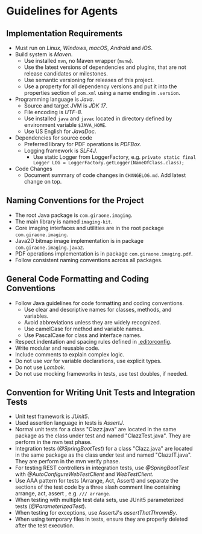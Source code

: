# Guidelines for Agents

## Implementation Requirements

- Must run on *Linux*, *Windows*, *macOS*, *Android* and *iOS*.
- Build system is *Maven*.
  - Use installed `mvn`, no Maven wrapper (`mvnw`).
  - Use the latest versions of dependencies and plugins, that are not release candidates or milestones.
  - Use semantic versioning for releases of this project.
  - Use a property for all dependency versions and put it into the properties section of `pom.xml` using a name ending in `.version`.
- Programming language is *Java*.
  - Source and target JVM is *JDK 17*.
  - File encoding is *UTF-8*.
  - Use installed `java` and `javac` located in directory defined by environment variable `$JAVA_HOME`.
  - Use US English for *JavaDoc*.
- Dependencies for source code
  - Preferred library for PDF operations is *PDFBox*.
  - Logging framework is *SLF4J*.
    - Use static Logger from LoggerFactory, e.g. `private static final Logger LOG = LoggerFactory.getLogger(NameOfClass.class);`
- Code Changes
  - Document summary of code changes in `CHANGELOG.md`. Add latest change on top.
  
## Naming Conventions for the Project

- The root Java package is `com.giraone.imaging`.
- The main library is named `imaging-kit`.
- Core imaging interfaces and utilities are in the root package `com.giraone.imaging`.
- Java2D bitmap image implementation is in package `com.giraone.imaging.java2`.
- PDF operations implementation is in package `com.giraone.imaging.pdf`.
- Follow consistent naming conventions across all packages.

## General Code Formatting and Coding Conventions

- Follow Java guidelines for code formatting and coding conventions.
  - Use clear and descriptive names for classes, methods, and variables.
  - Avoid abbreviations unless they are widely recognized.
  - Use camelCase for method and variable names.
  - Use PascalCase for class and interface names.
- Respect indentation and spacing rules defined in [.editorconfig](.editorconfig).
- Write modular and reusable code.
- Include comments to explain complex logic.
- Do not use *var* for variable declarations, use explicit types.
- Do not use *Lombok*.
- Do not use mocking frameworks in tests, use test doubles, if needed.

## Convention for Writing Unit Tests and Integration Tests

- Unit test framework is *JUnit5*.
- Used assertion language in tests is *AssertJ*.
- Normal unit tests for a class "Clazz.java" are located in the same package as the class under test and named "ClazzTest.java".
  They are perform in the mvn test phase.
- Integration tests (*@SpringBootTest*) for a class "Clazz.java" are located in the same package as the class under test and named "ClazzIT.java".
  They are perform in the mvn verify phase.
- For testing REST controllers in integration tests, use *@SpringBootTest* with *@AutoConfigureWebTestClient* and *WebTestClient*.
- Use AAA pattern for tests (Arrange, Act, Assert) and separate the sections of the test code
  by a three slash comment line containing arrange, act, assert , e.g. `/// arrange`.
- When testing with multiple test data sets, use JUnit5 parameterized tests (*@ParameterizedTest*).
- When testing for exceptions, use AssertJ's *assertThatThrownBy*.
- When using temporary files in tests, ensure they are properly deleted after the test execution.
